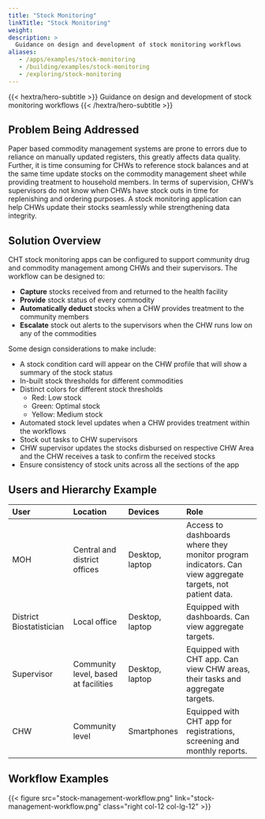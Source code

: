 ```yaml
---
title: "Stock Monitoring"
linkTitle: "Stock Monitoring"
weight:
description: >
  Guidance on design and development of stock monitoring workflows
aliases:
   - /apps/examples/stock-monitoring
   - /building/examples/stock-monitoring
   - /exploring/stock-monitoring
---
```


{{< hextra/hero-subtitle >}}
  Guidance on design and development of stock monitoring workflows
{{< /hextra/hero-subtitle >}}

## Problem Being Addressed

Paper based commodity management systems are prone to errors due to reliance on manually updated registers, this greatly affects data quality. Further, it is time consuming for CHWs to reference stock balances and at the same time update stocks on the commodity management sheet while providing treatment to household members. In terms of supervision, CHW’s supervisors do not know when CHWs have stock outs in time for replenishing and ordering  purposes.  A stock monitoring application can help CHWs update their stocks seamlessly while strengthening data integrity.

## Solution Overview

CHT stock monitoring apps can be configured to support community drug and commodity management among CHWs and their supervisors. The workflow can be designed to:
* **Capture** stocks received from and returned to the health facility
* **Provide** stock status of every commodity
* **Automatically deduct** stocks when a CHW provides  treatment to the community members
* **Escalate** stock out alerts to the supervisors when the CHW runs low on any of the commodities

Some design considerations to make include:
* A stock condition card will appear on the CHW profile that will show a summary of the stock status
* In-built stock thresholds for different commodities
* Distinct colors for different stock thresholds
    * Red: Low stock
    * Green: Optimal stock
    * Yellow: Medium stock
* Automated stock level updates when a CHW provides treatment within the workflows
* Stock out tasks to CHW supervisors
* CHW supervisor updates the stocks disbursed on respective CHW Area and the CHW receives a task to confirm the received stocks
* Ensure consistency of stock units across all the sections of the app


## Users and Hierarchy Example

| User                                 | Location                               | Devices                             | Role                                                                                                                                                                                                                                              |
| :----------------------------------- | :------------------------------------- | :---------------------------------- | :---------------------------------------------------------------------------------------------------------------------------------------------------- |
| MOH                                  | Central and district offices           | Desktop, laptop                     | Access to dashboards where they monitor program indicators. Can view aggregate targets, not patient data.                                                 |
| District Biostatistician             | Local office                           | Desktop, laptop                     | Equipped with dashboards. Can view aggregate targets.                                                   |
| Supervisor                          | Community level, based at facilities   | Desktop, laptop                     | Equipped with CHT app. Can view CHW areas, their tasks and aggregate targets.  |                                                                                                      |
| CHW                                  | Community level                        | Smartphones                         | Equipped with CHT app for registrations, screening and monthly reports.                                                   |


## Workflow Examples

{{< figure src="stock-management-workflow.png" link="stock-management-workflow.png" class="right col-12 col-lg-12" >}}

